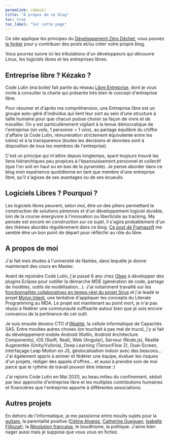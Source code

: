 ```yaml
---
permalink: /about/
title: "À propos de ce blog"
toc: true
toc_label: "Sur cette page"
---
```

Ce site applique les principes du [Développement Zéro Déchet](http://cbossard.page.nuiton.org/presentation-dev-zero-dechet/#1), vous pouvez [le forker](/forkme/) pour y contribuer des posts et/ou créer votre propre blog.

Vous pourrez suivre ici les tribulations d'un développeurs qui découvre Linux, les logiciels libres et les entreprises libres.

## Entreprise libre ? Kézako ?

Code Lutin (ma boite) fait partie du réseau [Libre Entreprise](https://www.libre-entreprise.org/charte), dont je vous invite à consulter la charte qui présente très bien le concept d'entreprise libre.

Pour résumer et d'après ma compréhension, une Entreprise libre est un groupe auto-géré d'individus qui lient leur sort au sein d'une structure à taille humaine pour que chacun puisse choisir sa façon de vivre et de travailler. On y est particulièrement vigilant à la tenue démocratique de l'entreprise (on vote, 1 personne = 1 voix), au partage équilibré du chiffre d'affaire (à Code Lutin, rémunération strictement équivalente entre les lutins) et à la transparence (toutes les décisions et données sont à disposition de tous les membres de l'entreprise).

C'est un principe qui m'attire depuis longtemps, ayant toujours trouvé les liens hiérarchiques peu propices à l'épanouissement personnel et collectif (que l'on soit en haut ou en bas de la pyramide). Je pense aborder dans ce blog mon expérience quotidienne en tant que membre d'une entreprise libre, qu'il s'agisse de ses avantages ou de ses écueuils.

## Logiciels Libres ? Pourquoi ?

Les logiciels libres peuvent, selon moi, être un des piliers permettant la construction de solutions pérennes et d'un développement logiciel durable, loin de la course énergivore à l'innovation ou liberticide au tracking. Ma pensée est encore en construction sur ce sujet, il s'agira probablement d'un des thèmes abordés régulièrement dans ce blog. [Ce post de Framasoft](https://framablog.org/2020/04/02/prendre-de-la-hauteur/) me semble être un bon point de départ pour réfléchir au rôle du libre.

## A propos de moi

J'ai fait mes études à l'université de Nantes, dans lequelle je donne maintenant des cours en Master.

Avant de rejoindre Code Lutin, j'ai passé 6 ans chez [Obeo](https://www.obeo.fr/fr/) à développer des plugins Eclipse pour outiller la démarche MDE (génération de code, partage de modèles, outils de modélisation...). J'ai notamment travaillé sur les [fonctionnalités collaboratives en temps-réel du projet Sirus](https://www.obeodesigner.com/en/collaborative-features) et j'ai leadé le projet [Mylyn Intent](https://projects.eclipse.org/projects/mylyn.docs.intent), une tentative d'appliquer les concepts du Literate Programming au MDA. Le projet est maintenant au point mort, je n'ai pas réussi à fédérer une communauté suffisante autour bien que je sois encore convaincu de la pertinence de cet outil.

Je suis ensuite devenu CTO d'[iRéalité](http://irealite.com), la cellule informatique de Capacités SAS. Entre moultes autres choses (on touchait à pas mal de trucs), j'y ai fait du développement mobile Android (Kotlin, Android Architecture Components), iOS (Swift, Real), Web (Angular), Serveur (Node.js), Réalité Augmentée (Unity/Vuforia), Deep Learning (TensorFlow 2), Dual-Screen, interfaçage Leap Motion en JS, géolocalisation indoor avec des beacons... J'ai également appris à animer et fédérer une équipe, évaluer les risques d'un projets, rédiger des appels d'offres... et aussi à prendre soin de moi parce que le rythme de travail pouvoir être intense :)

J'ai rejoins Code Lutin en Mai 2020, au beau milieu du confinement, séduit par leur approche d'entreprise libre et les multiples contributions humaines et financières que l'entreprise apporte à différentes associations.

## Autres projets

En dehors de l'informatique, je me passionne entre moults sujets pour la [guitare](https://soundcloud.com/user-651566508), la parentalité positive ([Céline Alvarez](https://www.celinealvarez.org/), [Catherine Gueguen](https://www.laurencepernoud.com/enfant-1-3-ans/psychologie-petit-enfant/catherine-gueguen-si-on-changeait-regard-sur-lenfant.html), [Isabelle Filliozat](https://www.youtube.com/watch?v=x1pHlTRVzRM)), la [Révolution française](https://www.youtube.com/watch?v=LuOsYczMO1M&list=PLsFVQLtN7crZKK4rO-wpPsAT4wdLLL_2B), le boudhisme, la politique. J'aime bien nager aussi mais je suppose que vous vous en fichez.